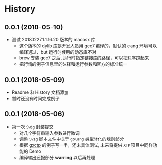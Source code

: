 # History

## 0.0.1 (2018-05-10)
* 测试 20180227.1.1.16.20 版本的 macosx 库
    * 这个版本的 dylib 库是开发人员用 gcc7 编译的，默认的 clang 环境可以编译通过，but 运行时使用的动态库不对
    * brew 安装 gcc7 之后, 运行时指定链接库的路径，可以把程序跑起来
    * 把行情的例子信息里的注释和运行参数和官方的标准统一

## 0.0.1 (2018-05-09)
* Readme 和 History 文档添加
* 暂时还没有时间完成例子 

## 0.0.1 (2018-05-06)
*   第一次 `Swig` 封装提交
	*   对几个字符串输入参数进行微调
	*   调整 `Swig` 脚本文件中关于 `golang` 类型转化的规则部分
	*   根据 [goctp](https://github.com/pseudcodes/goctp) 的例子写一半，还未具体测试, 未来将提供 `XTP` 项目中同样功能的 Demo
	*   编译输出还报部分 **warning** 以后再处理

